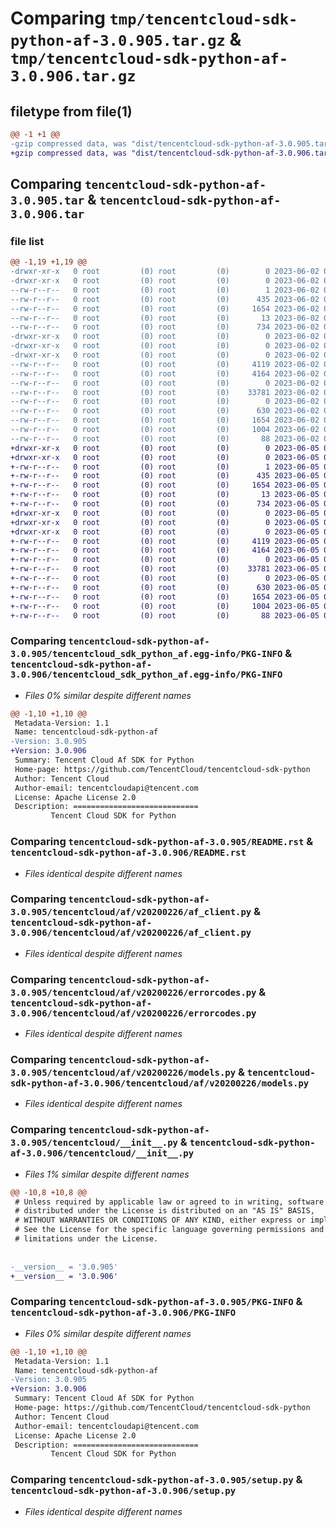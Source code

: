 # Comparing `tmp/tencentcloud-sdk-python-af-3.0.905.tar.gz` & `tmp/tencentcloud-sdk-python-af-3.0.906.tar.gz`

## filetype from file(1)

```diff
@@ -1 +1 @@
-gzip compressed data, was "dist/tencentcloud-sdk-python-af-3.0.905.tar", last modified: Fri Jun  2 00:18:41 2023, max compression
+gzip compressed data, was "dist/tencentcloud-sdk-python-af-3.0.906.tar", last modified: Mon Jun  5 00:25:21 2023, max compression
```

## Comparing `tencentcloud-sdk-python-af-3.0.905.tar` & `tencentcloud-sdk-python-af-3.0.906.tar`

### file list

```diff
@@ -1,19 +1,19 @@
-drwxr-xr-x   0 root         (0) root         (0)        0 2023-06-02 00:18:41.000000 tencentcloud-sdk-python-af-3.0.905/
-drwxr-xr-x   0 root         (0) root         (0)        0 2023-06-02 00:18:41.000000 tencentcloud-sdk-python-af-3.0.905/tencentcloud_sdk_python_af.egg-info/
--rw-r--r--   0 root         (0) root         (0)        1 2023-06-02 00:18:41.000000 tencentcloud-sdk-python-af-3.0.905/tencentcloud_sdk_python_af.egg-info/dependency_links.txt
--rw-r--r--   0 root         (0) root         (0)      435 2023-06-02 00:18:41.000000 tencentcloud-sdk-python-af-3.0.905/tencentcloud_sdk_python_af.egg-info/SOURCES.txt
--rw-r--r--   0 root         (0) root         (0)     1654 2023-06-02 00:18:41.000000 tencentcloud-sdk-python-af-3.0.905/tencentcloud_sdk_python_af.egg-info/PKG-INFO
--rw-r--r--   0 root         (0) root         (0)       13 2023-06-02 00:18:41.000000 tencentcloud-sdk-python-af-3.0.905/tencentcloud_sdk_python_af.egg-info/top_level.txt
--rw-r--r--   0 root         (0) root         (0)      734 2023-06-02 00:18:41.000000 tencentcloud-sdk-python-af-3.0.905/README.rst
-drwxr-xr-x   0 root         (0) root         (0)        0 2023-06-02 00:18:41.000000 tencentcloud-sdk-python-af-3.0.905/tencentcloud/
-drwxr-xr-x   0 root         (0) root         (0)        0 2023-06-02 00:18:41.000000 tencentcloud-sdk-python-af-3.0.905/tencentcloud/af/
-drwxr-xr-x   0 root         (0) root         (0)        0 2023-06-02 00:18:41.000000 tencentcloud-sdk-python-af-3.0.905/tencentcloud/af/v20200226/
--rw-r--r--   0 root         (0) root         (0)     4119 2023-06-02 00:18:41.000000 tencentcloud-sdk-python-af-3.0.905/tencentcloud/af/v20200226/af_client.py
--rw-r--r--   0 root         (0) root         (0)     4164 2023-06-02 00:18:41.000000 tencentcloud-sdk-python-af-3.0.905/tencentcloud/af/v20200226/errorcodes.py
--rw-r--r--   0 root         (0) root         (0)        0 2023-06-02 00:18:41.000000 tencentcloud-sdk-python-af-3.0.905/tencentcloud/af/v20200226/__init__.py
--rw-r--r--   0 root         (0) root         (0)    33781 2023-06-02 00:18:41.000000 tencentcloud-sdk-python-af-3.0.905/tencentcloud/af/v20200226/models.py
--rw-r--r--   0 root         (0) root         (0)        0 2023-06-02 00:18:41.000000 tencentcloud-sdk-python-af-3.0.905/tencentcloud/af/__init__.py
--rw-r--r--   0 root         (0) root         (0)      630 2023-06-02 00:18:41.000000 tencentcloud-sdk-python-af-3.0.905/tencentcloud/__init__.py
--rw-r--r--   0 root         (0) root         (0)     1654 2023-06-02 00:18:41.000000 tencentcloud-sdk-python-af-3.0.905/PKG-INFO
--rw-r--r--   0 root         (0) root         (0)     1004 2023-06-02 00:18:41.000000 tencentcloud-sdk-python-af-3.0.905/setup.py
--rw-r--r--   0 root         (0) root         (0)       88 2023-06-02 00:18:41.000000 tencentcloud-sdk-python-af-3.0.905/setup.cfg
+drwxr-xr-x   0 root         (0) root         (0)        0 2023-06-05 00:25:21.000000 tencentcloud-sdk-python-af-3.0.906/
+drwxr-xr-x   0 root         (0) root         (0)        0 2023-06-05 00:25:21.000000 tencentcloud-sdk-python-af-3.0.906/tencentcloud_sdk_python_af.egg-info/
+-rw-r--r--   0 root         (0) root         (0)        1 2023-06-05 00:25:20.000000 tencentcloud-sdk-python-af-3.0.906/tencentcloud_sdk_python_af.egg-info/dependency_links.txt
+-rw-r--r--   0 root         (0) root         (0)      435 2023-06-05 00:25:20.000000 tencentcloud-sdk-python-af-3.0.906/tencentcloud_sdk_python_af.egg-info/SOURCES.txt
+-rw-r--r--   0 root         (0) root         (0)     1654 2023-06-05 00:25:20.000000 tencentcloud-sdk-python-af-3.0.906/tencentcloud_sdk_python_af.egg-info/PKG-INFO
+-rw-r--r--   0 root         (0) root         (0)       13 2023-06-05 00:25:20.000000 tencentcloud-sdk-python-af-3.0.906/tencentcloud_sdk_python_af.egg-info/top_level.txt
+-rw-r--r--   0 root         (0) root         (0)      734 2023-06-05 00:25:20.000000 tencentcloud-sdk-python-af-3.0.906/README.rst
+drwxr-xr-x   0 root         (0) root         (0)        0 2023-06-05 00:25:20.000000 tencentcloud-sdk-python-af-3.0.906/tencentcloud/
+drwxr-xr-x   0 root         (0) root         (0)        0 2023-06-05 00:25:20.000000 tencentcloud-sdk-python-af-3.0.906/tencentcloud/af/
+drwxr-xr-x   0 root         (0) root         (0)        0 2023-06-05 00:25:21.000000 tencentcloud-sdk-python-af-3.0.906/tencentcloud/af/v20200226/
+-rw-r--r--   0 root         (0) root         (0)     4119 2023-06-05 00:25:20.000000 tencentcloud-sdk-python-af-3.0.906/tencentcloud/af/v20200226/af_client.py
+-rw-r--r--   0 root         (0) root         (0)     4164 2023-06-05 00:25:20.000000 tencentcloud-sdk-python-af-3.0.906/tencentcloud/af/v20200226/errorcodes.py
+-rw-r--r--   0 root         (0) root         (0)        0 2023-06-05 00:25:20.000000 tencentcloud-sdk-python-af-3.0.906/tencentcloud/af/v20200226/__init__.py
+-rw-r--r--   0 root         (0) root         (0)    33781 2023-06-05 00:25:20.000000 tencentcloud-sdk-python-af-3.0.906/tencentcloud/af/v20200226/models.py
+-rw-r--r--   0 root         (0) root         (0)        0 2023-06-05 00:25:20.000000 tencentcloud-sdk-python-af-3.0.906/tencentcloud/af/__init__.py
+-rw-r--r--   0 root         (0) root         (0)      630 2023-06-05 00:25:20.000000 tencentcloud-sdk-python-af-3.0.906/tencentcloud/__init__.py
+-rw-r--r--   0 root         (0) root         (0)     1654 2023-06-05 00:25:21.000000 tencentcloud-sdk-python-af-3.0.906/PKG-INFO
+-rw-r--r--   0 root         (0) root         (0)     1004 2023-06-05 00:25:20.000000 tencentcloud-sdk-python-af-3.0.906/setup.py
+-rw-r--r--   0 root         (0) root         (0)       88 2023-06-05 00:25:21.000000 tencentcloud-sdk-python-af-3.0.906/setup.cfg
```

### Comparing `tencentcloud-sdk-python-af-3.0.905/tencentcloud_sdk_python_af.egg-info/PKG-INFO` & `tencentcloud-sdk-python-af-3.0.906/tencentcloud_sdk_python_af.egg-info/PKG-INFO`

 * *Files 0% similar despite different names*

```diff
@@ -1,10 +1,10 @@
 Metadata-Version: 1.1
 Name: tencentcloud-sdk-python-af
-Version: 3.0.905
+Version: 3.0.906
 Summary: Tencent Cloud Af SDK for Python
 Home-page: https://github.com/TencentCloud/tencentcloud-sdk-python
 Author: Tencent Cloud
 Author-email: tencentcloudapi@tencent.com
 License: Apache License 2.0
 Description: ============================
         Tencent Cloud SDK for Python
```

### Comparing `tencentcloud-sdk-python-af-3.0.905/README.rst` & `tencentcloud-sdk-python-af-3.0.906/README.rst`

 * *Files identical despite different names*

### Comparing `tencentcloud-sdk-python-af-3.0.905/tencentcloud/af/v20200226/af_client.py` & `tencentcloud-sdk-python-af-3.0.906/tencentcloud/af/v20200226/af_client.py`

 * *Files identical despite different names*

### Comparing `tencentcloud-sdk-python-af-3.0.905/tencentcloud/af/v20200226/errorcodes.py` & `tencentcloud-sdk-python-af-3.0.906/tencentcloud/af/v20200226/errorcodes.py`

 * *Files identical despite different names*

### Comparing `tencentcloud-sdk-python-af-3.0.905/tencentcloud/af/v20200226/models.py` & `tencentcloud-sdk-python-af-3.0.906/tencentcloud/af/v20200226/models.py`

 * *Files identical despite different names*

### Comparing `tencentcloud-sdk-python-af-3.0.905/tencentcloud/__init__.py` & `tencentcloud-sdk-python-af-3.0.906/tencentcloud/__init__.py`

 * *Files 1% similar despite different names*

```diff
@@ -10,8 +10,8 @@
 # Unless required by applicable law or agreed to in writing, software
 # distributed under the License is distributed on an "AS IS" BASIS,
 # WITHOUT WARRANTIES OR CONDITIONS OF ANY KIND, either express or implied.
 # See the License for the specific language governing permissions and
 # limitations under the License.
 
 
-__version__ = '3.0.905'
+__version__ = '3.0.906'
```

### Comparing `tencentcloud-sdk-python-af-3.0.905/PKG-INFO` & `tencentcloud-sdk-python-af-3.0.906/PKG-INFO`

 * *Files 0% similar despite different names*

```diff
@@ -1,10 +1,10 @@
 Metadata-Version: 1.1
 Name: tencentcloud-sdk-python-af
-Version: 3.0.905
+Version: 3.0.906
 Summary: Tencent Cloud Af SDK for Python
 Home-page: https://github.com/TencentCloud/tencentcloud-sdk-python
 Author: Tencent Cloud
 Author-email: tencentcloudapi@tencent.com
 License: Apache License 2.0
 Description: ============================
         Tencent Cloud SDK for Python
```

### Comparing `tencentcloud-sdk-python-af-3.0.905/setup.py` & `tencentcloud-sdk-python-af-3.0.906/setup.py`

 * *Files identical despite different names*

